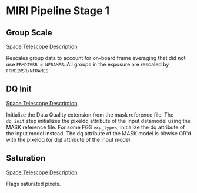 # MIRI Pipeline Stage 1

## Group Scale

[Space Telescope Description](https://github.com/spacetelescope/jwst/blob/master/docs/jwst/group_scale/description.rst)

Rescales group data to account for on-board frame averaging that did not use `FRMDIVSR = NFRAMES`. All groups in the exposure are rescaled by `FRMDIVSR/NFRAMES`.


## DQ Init

[Space Telescope Description](https://github.com/spacetelescope/jwst/blob/master/docs/jwst/dq_init/description.rst)

Initialize the Data Quality extension from the mask reference file. The `dq_init` step initializes the pixeldq attribute of the input datamodel using the MASK reference file. For some FGS `exp_types`, initialize the dq attribute of the input model instead. The dq attribute of the MASK model is bitwise OR'd with the pixeldq (or dq) attribute of the input model.


## Saturation

[Space Telescope Description](https://github.com/spacetelescope/jwst/blob/master/docs/jwst/saturation/description.rst)

Flags saturated pixels.
